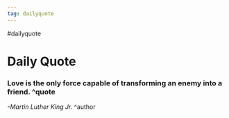 ```yaml
---
tag: dailyquote
---
```


#dailyquote

# Daily Quote

### Love is the only force capable of transforming an enemy into a friend. ^quote
*-Martin Luther King Jr.* ^author
